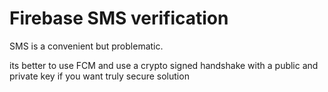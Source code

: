 
# Firebase SMS verification
SMS is a convenient but problematic.

its better to use FCM and use a crypto signed handshake with a public and private key if you want truly secure solution